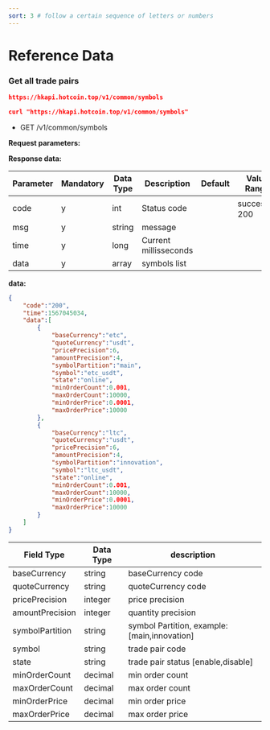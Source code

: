 ```yaml
---
sort: 3 # follow a certain sequence of letters or numbers
---
```

# Reference Data

### Get all trade pairs


```json
https://hkapi.hotcoin.top/v1/common/symbols

curl "https://hkapi.hotcoin.top/v1/common/symbols"
```

- GET /v1/common/symbols  

**Request parameters:**   

**Response data:**  

Parameter|Mandatory|Data Type|Description|Default|Value Range
------------- | ------------- |  ------------- | ------------- |  ------------- | -------------
code|y|int|Status code||success：200
msg|y|string|message||
time|y|long|Current millisseconds||
data|y|array|symbols list||


**data:**

```json
{
    "code":"200",
    "time":1567045034,
    "data":[
        {
            "baseCurrency":"etc",
            "quoteCurrency":"usdt",
            "pricePrecision":6,
            "amountPrecision":4,
            "symbolPartition":"main",
            "symbol":"etc_usdt",
            "state":"online",
            "minOrderCount":0.001,
            "maxOrderCount":10000,
            "minOrderPrice":0.0001,
            "maxOrderPrice":10000
        },
        {
            "baseCurrency":"ltc",
            "quoteCurrency":"usdt",
            "pricePrecision":6,
            "amountPrecision":4,
            "symbolPartition":"innovation",
            "symbol":"ltc_usdt",
            "state":"online",
            "minOrderCount":0.001,
            "maxOrderCount":10000,
            "minOrderPrice":0.0001,
            "maxOrderPrice":10000
        }
    ]
}


```

Field Type|Data Type|description
------------- | -------------  | ------------
baseCurrency|string|baseCurrency code
quoteCurrency|string|quoteCurrency code
pricePrecision|integer|price precision
amountPrecision|integer|quantity precision
symbolPartition|string|symbol Partition, example:[main,innovation]
symbol|string|trade pair code
state|string|trade pair status [enable,disable]
minOrderCount|decimal|min order count
maxOrderCount|decimal|max order count
minOrderPrice|decimal|min order price
maxOrderPrice|decimal|max order price

